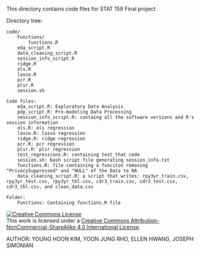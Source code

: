 This directory contains code files for STAT 159 Final project

Directory tree:
```
code/
	Functions/
		functions.R
	eda_script.R
	data_cleaning_script.R
	session_info_script.R
	ridge.R
	ols.R
	lasso.R
	pcr.R
	plsr.R
	session.sh

```

```
Code files:
	eda_script.R: Exploratory Data Analysis
	pdp_script.R: Pre-modeling Data Processing
	session_info_script.R: containg all the software versions and R's session information
	ols.R: ols regression
	lasso.R: lasso regression
	ridge.R: ridge regression
	pcr.R: pcr regression
	plsr.R: plsr regression
	test_regressions.R: containing test_that code
	session.sh: bash script file generating session_info.txt
	functions.R: file containing a funciton removing "PrivacySuppressed" and "NULL" of the Data to NA
	data_cleaning_script.R: a script that writes: rpy3yr_train.csv, rpy3yr_test.csv, rpy3yr_tbl.csv, cdr3_train.csv, cdr3_test.csv, cdr3_tbl.csv, and clean_data.csv
```

```
Folder: 
	Functions: Containing functions.R file
```
<a rel="license" href="http://creativecommons.org/licenses/by-nc-sa/4.0/"><img alt="Creative Commons License" style="border-
width:0" src="https://i.creativecommons.org/l/by-nc-sa/4.0/88x31.png" /></a><br />This work is licensed under a <a rel="license"
href="http://creativecommons.org/licenses/by-nc-sa/4.0/">Creative Commons Attribution-NonCommercial-ShareAlike 4.0 International License</a>.

AUTHOR: YOUNG HOON KIM, YOON JUNG RHO, ELLEN HWANG, JOSEPH SIMONIAN
